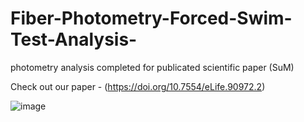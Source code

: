 # Fiber-Photometry-Forced-Swim-Test-Analysis-
photometry analysis completed for publicated scientific paper (SuM) 

Check out our paper - (https://doi.org/10.7554/eLife.90972.2)

![image](https://github.com/cone-a/Fiber-Photometry-Forced-Swim-Test-Analysis-/assets/86271932/7d404603-bcf1-405e-b0d2-362feb5d2a0c)
